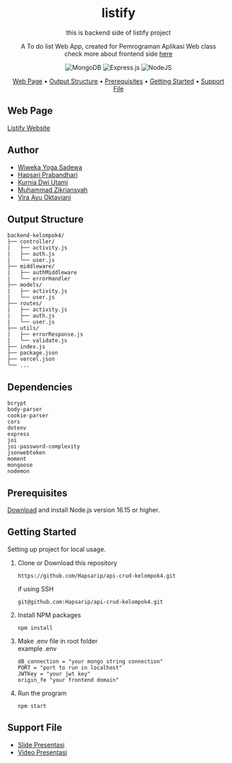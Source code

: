 <!-- markdownlint-configure-file {
  "MD013": {
    "code_blocks": false,
    "tables": false
  },
  "MD033": false,
  "MD041": false
} -->

<div align="center">

# listify

this is backend side of listify project

A To do list Web App, created for Pemrograman Aplikasi Web class <br/>
check more about frontend side [here][frontend-side]

![MongoDB](https://img.shields.io/badge/MongoDB-%234ea94b.svg?style=for-the-badge&logo=mongodb&logoColor=white)
![Express.js](https://img.shields.io/badge/express.js-%23404d59.svg?style=for-the-badge&logo=express&logoColor=%2361DAFB)
![NodeJS](https://img.shields.io/badge/node.js-6DA55F?style=for-the-badge&logo=node.js&logoColor=white)

[Web Page](#web-page) •
[Output Structure](#output-structure) •
[Prerequisites](#prerequisites) •
[Getting Started](#getting-started) •
[Support File](#support-file)

</div>

## Web Page

[Listify Website][listify-page]

## Author
- [Wiweka Yoga Sadewa](https://github.com/wiweka24)
- [Hapsari Prabandhari](https://github.com/Hapsarip)
- [Kurnia Dwi Utami](https://github.com/kurniakdu)
- [Muhammad Zikriansyah](https://github.com/MuhammadZikriansyah)
- [Vira Ayu Oktaviani](https://github.com/viraayuoktvn)

## Output Structure

```shell
backend-kelompok4/
├── controller/
|   ├── activity.js
|   ├── auth.js
|   └── user.js
├── middleware/
|   ├── authMiddleware
|   └── errorHandler
├── models/
|   ├── activity.js
|   └── user.js
├── routes/
|   ├── activity.js
|   ├── auth.js
|   └── user.js
├── utils/
|   ├── errorResponse.js
|   └── validate.js
├── index.js
├── package.json
├── vercel.json
└── ...
```

## Dependencies
```shell
bcrypt
body-parser
cookie-parser
cors
dotenv
express
joi
joi-password-complexity
jsonwebtoken
moment
mongoose
nodemon
```

## Prerequisites
[Download][node-js] and install Node.js version 16.15 or higher.

## Getting Started
Setting up project for local usage.
1. Clone or Download this repository
    ```shell
    https://github.com/Hapsarip/api-crud-kelompok4.git
    ```
    if using SSH
    ```shell
    git@github.com:Hapsarip/api-crud-kelompok4.git
    ```
2. Install NPM packages
    ```shell
    npm install
    ```
3. Make .env file in root folder<br/>
    example .env
    ```shell
    dB_connection = "your mongo string connection"
    PORT = "port to run in localhost"
    JWTKey = "your jwt key"
    origin_fe "your frontend domain"
    ```
4. Run the program
    ```shell
    npm start
    ```

## Support File
- [Slide Presentasi][ppt-file]
- [Video Presentasi][video-file]


[frontend-side]: https://github.com/wiweka24/frontend-kelompok4
[listify-page]: https://listifyY.vercel.app/#/
[node-js]: https://nodejs.org/en/download/
[design-file]: https://www.figma.com/file/mYANo06pmE27YNkZK8TPb8/FE-PAW-Kelompok-4?node-id=0%3A1&t=C7szVUn5GEn7dK4S-1
[ppt-file]: https://docs.google.com/presentation/d/1xN3h04Bqr6y9nXhQ7LLkbrvvxQdB6QWa_AgfCoISE3s/edit#slide=id.g105f6cd14c6_0_3872
[video-file]: https://youtu.be/7gDu5UtYKfE
